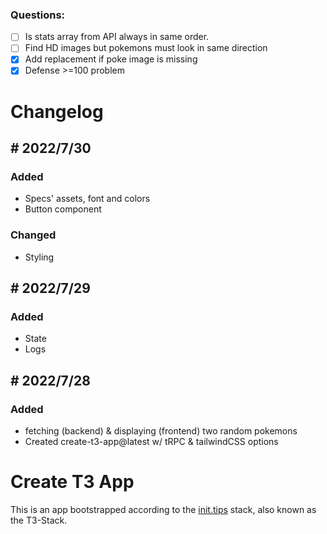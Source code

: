 ### Questions:

- [ ] Is stats array from API always in same order.
- [ ] Find HD images but pokemons must look in same direction
- [x] Add replacement if poke image is missing
- [x] Defense >=100 problem

#

# Changelog

## # 2022/7/30

### Added

- Specs' assets, font and colors
- Button component

### Changed

- Styling

## # 2022/7/29

### Added

- State
- Logs

## # 2022/7/28

### Added

- fetching (backend) & displaying (frontend) two random pokemons
- Created create-t3-app@latest w/ tRPC & tailwindCSS options

#

# Create T3 App

This is an app bootstrapped according to the [init.tips](https://init.tips) stack, also known as the T3-Stack.
